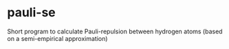 # pauli-se
Short program to calculate Pauli-repulsion between hydrogen atoms (based on a semi-empirical approximation)
